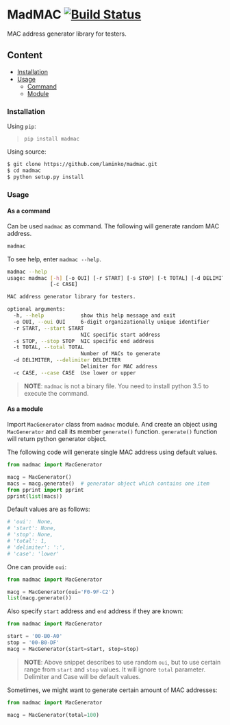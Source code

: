 # MadMAC [![Build Status](https://travis-ci.com/laminko/madmac.svg?branch=master)](https://travis-ci.com/laminko/madmac)

MAC address generator library for testers.

## Content

- [Installation](#installation)
- [Usage](#usage)
  - [Command](#as-a-command)
  - [Module](#as-a-module)

### Installation

Using `pip`:

> `pip install madmac`

Using source:

```bash
$ git clone https://github.com/laminko/madmac.git
$ cd madmac
$ python setup.py install
```

### Usage

#### As a command

Can be used `madmac` as command. The following will generate random MAC address.

```bash
madmac
```

To see help, enter `madmac --help`.

```bash
madmac --help
usage: madmac [-h] [-o OUI] [-r START] [-s STOP] [-t TOTAL] [-d DELIMITER]
              [-c CASE]

MAC address generator library for testers.

optional arguments:
  -h, --help            show this help message and exit
  -o OUI, --oui OUI     6-digit organizationally unique identifier
  -r START, --start START
                        NIC specific start address
  -s STOP, --stop STOP  NIC specific end address
  -t TOTAL, --total TOTAL
                        Number of MACs to generate
  -d DELIMITER, --delimiter DELIMITER
                        Delimiter for MAC address
  -c CASE, --case CASE  Use lower or upper
```

> **NOTE**: `madmac` is not a binary file. You need to install python 3.5 to execute the command.

#### As a module

Import `MacGenerator` class from `madmac` module. And create an object using `MacGenerator` and call its member `generate()` function. `generate()` function will return python generator object.

The following code will generate single MAC address using default values.

```python
from madmac import MacGenerator

macg = MacGenerator()
macs = macg.generate()  # generator object which contains one item
from pprint import pprint
pprint(list(macs))
```

Default values are as follows:

```python
# 'oui':  None,
# 'start': None,
# 'stop': None,
# 'total': 1,
# 'delimiter': ':',
# 'case': 'lower'
```

One can provide `oui`:

```python
from madmac import MacGenerator

macg = MacGenerator(oui='F0-9F-C2')
list(macg.generate())
```

Also specify `start` address and `end` address if they are known:

```python
from madmac import MacGenerator

start = '00-B0-A0'
stop = '00-B0-DF'
macg = MacGenerator(start=start, stop=stop)
```

> **NOTE**: Above snippet describes to use random `oui`, but to use certain range from `start` and `stop` values. It will ignore `total` parameter. Delimiter and Case will be default values.

Sometimes, we might want to generate certain amount of MAC addresses:

```python
from madmac import MacGenerator

macg = MacGenerator(total=100)
```
